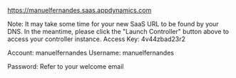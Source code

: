 https://manuelfernandes.saas.appdynamics.com

Note: It may take some time for your new SaaS URL to be found by your DNS. In the meantime, please click the "Launch Controller" button above to access your controller instance.
Access Key:	4v44zbad23r2

Account:	manuelfernandes
Username:	manuelfernandes

Password:	Refer to your welcome email
